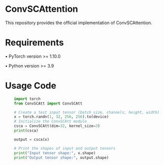 # ConvSCAttention
This repository provides the official implementation of ConvSCAttention.

# Requirements
• PyTorch version >= 1.10.0

• Python version >= 3.9

# Usage Code
```python
    import torch
    from ConvSCAtt import ConvSCAtt

    # Create a test input tensor (batch_size, channels, height, width)
    x = torch.randn(1, 32, 256, 256).to(device)
    # Initialize the ConvSCAtt module
    csca = ConvSCAtt(dim=32, kernel_size=3)
    print(csca)

    output = csca(x)

    # Print the shapes of input and output tensors
    print("Input tensor shape:", x.shape)
    print("Output tensor shape:", output.shape)
